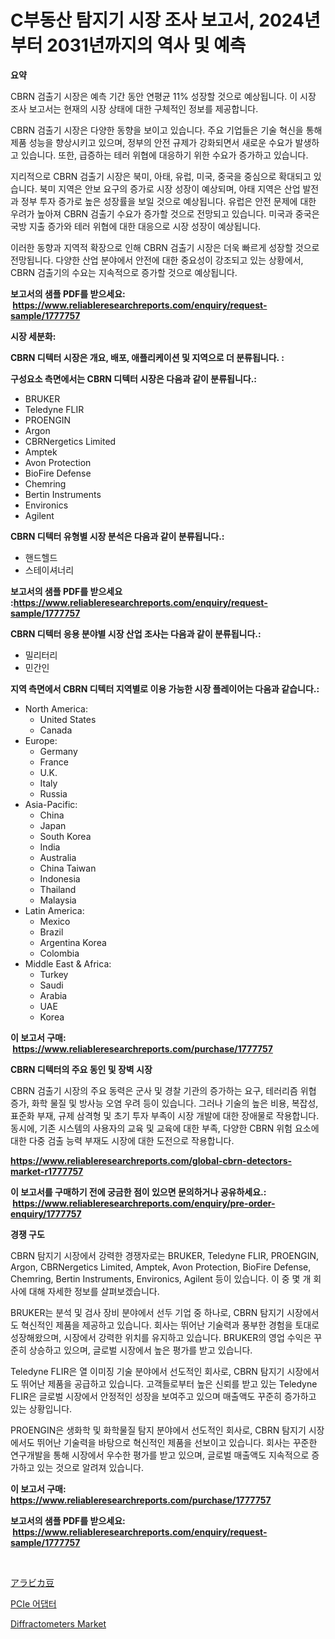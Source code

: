 <p><h1>C부동산 탐지기 시장 조사 보고서, 2024년부터 2031년까지의 역사 및 예측</h1></p><p><strong>요약</strong></p>
<p><p>CBRN 검출기 시장은 예측 기간 동안 연평균 11% 성장할 것으로 예상됩니다. 이 시장 조사 보고서는 현재의 시장 상태에 대한 구체적인 정보를 제공합니다.</p><p>CBRN 검출기 시장은 다양한 동향을 보이고 있습니다. 주요 기업들은 기술 혁신을 통해 제품 성능을 향상시키고 있으며, 정부의 안전 규제가 강화되면서 새로운 수요가 발생하고 있습니다. 또한, 급증하는 테러 위협에 대응하기 위한 수요가 증가하고 있습니다.</p><p>지리적으로 CBRN 검출기 시장은 북미, 아태, 유럽, 미국, 중국을 중심으로 확대되고 있습니다. 북미 지역은 안보 요구의 증가로 시장 성장이 예상되며, 아태 지역은 산업 발전과 정부 투자 증가로 높은 성장률을 보일 것으로 예상됩니다. 유럽은 안전 문제에 대한 우려가 높아져 CBRN 검출기 수요가 증가할 것으로 전망되고 있습니다. 미국과 중국은 국방 지출 증가와 테러 위협에 대한 대응으로 시장 성장이 예상됩니다.</p><p>이러한 동향과 지역적 확장으로 인해 CBRN 검출기 시장은 더욱 빠르게 성장할 것으로 전망됩니다. 다양한 산업 분야에서 안전에 대한 중요성이 강조되고 있는 상황에서, CBRN 검출기의 수요는 지속적으로 증가할 것으로 예상됩니다.</p></p>
<p><strong>보고서의 샘플 PDF를 받으세요: &nbsp;<a href="https://www.reliableresearchreports.com/enquiry/request-sample/1777757">https://www.reliableresearchreports.com/enquiry/request-sample/1777757</a></strong></p>
<p><strong>시장 세분화:</strong></p>
<p><strong> CBRN 디텍터 시장은 개요, 배포, 애플리케이션 및 지역으로 더 분류됩니다. :</strong></p>
<p><strong>구성요소 측면에서는 CBRN 디텍터 시장은 다음과 같이 분류됩니다.:</strong></p>
<p><ul><li>BRUKER</li><li>Teledyne FLIR</li><li>PROENGIN</li><li>Argon</li><li>CBRNergetics Limited</li><li>Amptek</li><li>Avon Protection</li><li>BioFire Defense</li><li>Chemring</li><li>Bertin Instruments</li><li>Environics</li><li>Agilent</li></ul></p>
<p><strong> CBRN 디텍터 유형별 시장 분석은 다음과 같이 분류됩니다.:</strong></p>
<p><ul><li>핸드헬드</li><li>스테이셔너리</li></ul></p>
<p><strong>보고서의 샘플 PDF를 받으세요 :<a href="https://www.reliableresearchreports.com/enquiry/request-sample/1777757">https://www.reliableresearchreports.com/enquiry/request-sample/1777757</a></strong></p>
<p><strong> CBRN 디텍터 응용 분야별 시장 산업 조사는 다음과 같이 분류됩니다.:</strong></p>
<p><ul><li>밀리터리</li><li>민간인</li></ul></p>
<p><strong>지역 측면에서 CBRN 디텍터 지역별로 이용 가능한 시장 플레이어는 다음과 같습니다.:</strong></p>
<p><ul>
    <li>
        North America:
        <ul>
            <li>United States</li>
            <li>Canada</li>
        </ul>
    </li>
    <li>
        Europe:
        <ul>
            <li>Germany</li>
            <li>France</li>
            <li>U.K.</li>
            <li>Italy</li>
            <li>Russia</li>
        </ul>
    </li>
    <li>
        Asia-Pacific:
        <ul>
            <li>China</li>
            <li>Japan</li>
            <li>South Korea</li>
            <li>India</li>
            <li>Australia</li>
            <li>China Taiwan</li>
            <li>Indonesia</li>
            <li>Thailand</li>
            <li>Malaysia</li>
        </ul>
    </li>
    <li>
        Latin America:
        <ul>
            <li>Mexico</li>
            <li>Brazil</li>
            <li>Argentina Korea</li>
            <li>Colombia</li>
        </ul>
    </li>
    <li>
        Middle East & Africa:
        <ul>
            <li>Turkey</li>
            <li>Saudi</li>
            <li>Arabia</li>
            <li>UAE</li>
            <li>Korea</li>
        </ul>
    </li>
    </ul></p>
<p><strong>이 보고서 구매: &nbsp;<a href="https://www.reliableresearchreports.com/purchase/1777757">https://www.reliableresearchreports.com/purchase/1777757</a></strong></p>
<p><strong>CBRN 디텍터의 주요 동인 및 장벽 시장</strong></p>
<p><p>CBRN 검출기 시장의 주요 동력은 군사 및 경찰 기관의 증가하는 요구, 테러리즘 위협 증가, 화학 물질 및 방사능 오염 우려 등이 있습니다. 그러나 기술의 높은 비용, 복잡성, 표준화 부재, 규제 삼격형 및 초기 투자 부족이 시장 개발에 대한 장애물로 작용합니다. 동시에, 기존 시스템의 사용자의 교육 및 교육에 대한 부족, 다양한 CBRN 위험 요소에 대한 다중 검출 능력 부재도 시장에 대한 도전으로 작용합니다.</p></p>
<p><strong><a href="https://www.reliableresearchreports.com/global-cbrn-detectors-market-r1777757">https://www.reliableresearchreports.com/global-cbrn-detectors-market-r1777757</a></strong></p>
<p><strong>이 보고서를 구매하기 전에 궁금한 점이 있으면 문의하거나 공유하세요.: &nbsp;<a href="https://www.reliableresearchreports.com/enquiry/pre-order-enquiry/1777757">https://www.reliableresearchreports.com/enquiry/pre-order-enquiry/1777757</a></strong></p>
<p><strong>경쟁 구도</strong></p>
<p><p>CBRN 탐지기 시장에서 강력한 경쟁자로는 BRUKER, Teledyne FLIR, PROENGIN, Argon, CBRNergetics Limited, Amptek, Avon Protection, BioFire Defense, Chemring, Bertin Instruments, Environics, Agilent 등이 있습니다. 이 중 몇 개 회사에 대해 자세한 정보를 살펴보겠습니다.</p><p>BRUKER는 분석 및 검사 장비 분야에서 선두 기업 중 하나로, CBRN 탐지기 시장에서도 혁신적인 제품을 제공하고 있습니다. 회사는 뛰어난 기술력과 풍부한 경험을 토대로 성장해왔으며, 시장에서 강력한 위치를 유지하고 있습니다. BRUKER의 영업 수익은 꾸준히 상승하고 있으며, 글로벌 시장에서 높은 평가를 받고 있습니다.</p><p>Teledyne FLIR은 열 이미징 기술 분야에서 선도적인 회사로, CBRN 탐지기 시장에서도 뛰어난 제품을 공급하고 있습니다. 고객들로부터 높은 신뢰를 받고 있는 Teledyne FLIR은 글로벌 시장에서 안정적인 성장을 보여주고 있으며 매출액도 꾸준히 증가하고 있는 상황입니다.</p><p>PROENGIN은 생화학 및 화학물질 탐지 분야에서 선도적인 회사로, CBRN 탐지기 시장에서도 뛰어난 기술력을 바탕으로 혁신적인 제품을 선보이고 있습니다. 회사는 꾸준한 연구개발을 통해 시장에서 우수한 평가를 받고 있으며, 글로벌 매출액도 지속적으로 증가하고 있는 것으로 알려져 있습니다.</p></p>
<p><strong>이 보고서 구매: &nbsp; <a href="https://www.reliableresearchreports.com/purchase/1777757">https://www.reliableresearchreports.com/purchase/1777757</a></strong></p>
<p><strong>보고서의 샘플 PDF를 받으세요: &nbsp;<a href="https://www.reliableresearchreports.com/enquiry/request-sample/1777757">https://www.reliableresearchreports.com/enquiry/request-sample/1777757</a></strong><strong></strong></p>
<p>&nbsp;</p>
<p><p><a href="https://github.com/mreklxf44233/Market-Research-Report-List-1/blob/main/441137228686.md">アラビカ豆</a></p><p><a href="https://github.com/oajzkywllm460/Market-Research-Report-List-1/blob/main/739930726258.md">PCIe 어댑터</a></p><p><a href="https://github.com/CliffMedina6/Market-Research-Report-List-4/blob/main/diffractometers-market.md">Diffractometers Market</a></p></p>